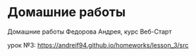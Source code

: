 # Домашние работы
Домашние работы Федорова Андрея, курс Веб-Старт

урок №3:
https://andreif94.github.io/homeworks/lesson_3/src
